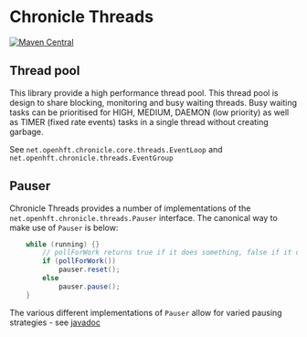 # Chronicle Threads

[![Maven Central](https://maven-badges.herokuapp.com/maven-central/net.openhft/chronicle-threads/badge.svg)](https://maven-badges.herokuapp.com/maven-central/net.openhft/chronicle-threads)

## Thread pool

This library provide a high performance thread pool.  This thread pool is design to share blocking, monitoring and busy waiting threads.  Busy waiting tasks can be prioritised for HIGH, MEDIUM, DAEMON (low priority) as well as TIMER (fixed rate events) tasks in a single thread without creating garbage.

See `net.openhft.chronicle.core.threads.EventLoop` and `net.openhft.chronicle.threads.EventGroup`

## Pauser

Chronicle Threads provides a number of implementations of the `net.openhft.chronicle.threads.Pauser` interface.
The canonical way to make use of `Pauser` is below:

```java
    while (running) {}
        // pollForWork returns true if it does something, false if it does nothing
        if (pollForWork())
            pauser.reset();
        else
            pauser.pause();
    }
```

The various different implementations of `Pauser` allow for varied pausing strategies - see 
[javadoc](http://openhft.github.io/Chronicle-Threads/apidocs/index.html) 

